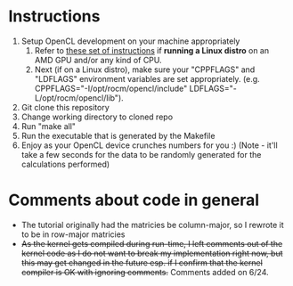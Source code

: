 
# Instructions

1. Setup OpenCL development on your machine appropriately
   1. Refer to [these set of instructions](https://github.com/tedliosu/opencl_install_instructions)
      if **running a Linux distro** on an AMD GPU and/or any kind of CPU.
   2. Next (if on a Linux distro), make sure your "CPPFLAGS" and "LDFLAGS" environment variables are set appropriately. (e.g. CPPFLAGS="-I/opt/rocm/opencl/include" LDFLAGS="-L/opt/rocm/opencl/lib").
2. Git clone this repository
3. Change working directory to cloned repo
4. Run "make all"
5. Run the executable that is generated by the Makefile
6. Enjoy as your OpenCL device crunches numbers for you :) (Note - it'll take a few seconds for the data to be randomly
   generated for the calculations performed)

# Comments about code in general

- The tutorial originally had the matricies be column-major, so I rewrote it to be in row-major matricies
- ~~As the kernel gets compiled during run-time, I left comments out of the kernel code as I do not want to break my implementation right now, but this may get changed in the future esp. if I confirm that the kernel compiler is OK with ignoring comments.~~  Comments added on 6/24.


